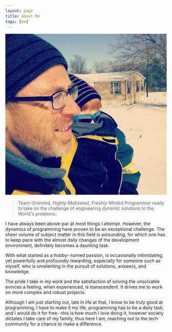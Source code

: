 ```yaml
---
layout: page
title: About Me
tags: [me]
---
```


<div class='img-holder'><img class='logo' src='img/snow.jpg'></div>

>Team-Oriented, Highly-Motivated, Freshly-Minted Programmer ready to take on the challenge of engineering dynamic solutions to the World's problems.

I have always been above-par at most things I attempt.  However, the dynamics of programming have proven to be an exceptional challenge.  The sheer volume of subject matter in this field is astounding, for which one has to keep pace with the almost daily changes of the development environment, definitely becomes a daunting task.

With what started as a hobby--turned passion, is occasionally intimidating, yet powerfully and profoundly rewarding, especially for someone such as myself, who is unrelenting in the pursuit of solutions, answers, and knowledge.

The pride I take in my work and the satisfaction of solving the unsolvable evinces a feeling, when experienced, is transcendent.  It drives me to work on more complex and robust projects.

Although I am just starting out, late in life at that, I know to be truly good at programming, I have to make it my life, programming has to be a daily task, and I would do it for free--this is how much I love doing it, however society dictates I take care of my family, thus here I am, reaching out to the tech community for a chance to make a difference.

